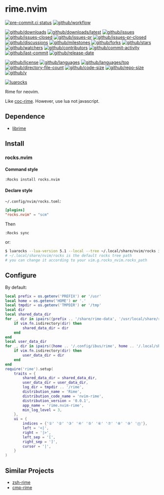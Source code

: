 # rime.nvim

[![pre-commit.ci status](https://results.pre-commit.ci/badge/github/Freed-Wu/rime.nvim/main.svg)](https://results.pre-commit.ci/latest/github/Freed-Wu/rime.nvim/main)
[![github/workflow](https://github.com/Freed-Wu/rime.nvim/actions/workflows/main.yml/badge.svg)](https://github.com/Freed-Wu/rime.nvim/actions)

[![github/downloads](https://shields.io/github/downloads/Freed-Wu/rime.nvim/total)](https://github.com/Freed-Wu/rime.nvim/releases)
[![github/downloads/latest](https://shields.io/github/downloads/Freed-Wu/rime.nvim/latest/total)](https://github.com/Freed-Wu/rime.nvim/releases/latest)
[![github/issues](https://shields.io/github/issues/Freed-Wu/rime.nvim)](https://github.com/Freed-Wu/rime.nvim/issues)
[![github/issues-closed](https://shields.io/github/issues-closed/Freed-Wu/rime.nvim)](https://github.com/Freed-Wu/rime.nvim/issues?q=is%3Aissue+is%3Aclosed)
[![github/issues-pr](https://shields.io/github/issues-pr/Freed-Wu/rime.nvim)](https://github.com/Freed-Wu/rime.nvim/pulls)
[![github/issues-pr-closed](https://shields.io/github/issues-pr-closed/Freed-Wu/rime.nvim)](https://github.com/Freed-Wu/rime.nvim/pulls?q=is%3Apr+is%3Aclosed)
[![github/discussions](https://shields.io/github/discussions/Freed-Wu/rime.nvim)](https://github.com/Freed-Wu/rime.nvim/discussions)
[![github/milestones](https://shields.io/github/milestones/all/Freed-Wu/rime.nvim)](https://github.com/Freed-Wu/rime.nvim/milestones)
[![github/forks](https://shields.io/github/forks/Freed-Wu/rime.nvim)](https://github.com/Freed-Wu/rime.nvim/network/members)
[![github/stars](https://shields.io/github/stars/Freed-Wu/rime.nvim)](https://github.com/Freed-Wu/rime.nvim/stargazers)
[![github/watchers](https://shields.io/github/watchers/Freed-Wu/rime.nvim)](https://github.com/Freed-Wu/rime.nvim/watchers)
[![github/contributors](https://shields.io/github/contributors/Freed-Wu/rime.nvim)](https://github.com/Freed-Wu/rime.nvim/graphs/contributors)
[![github/commit-activity](https://shields.io/github/commit-activity/w/Freed-Wu/rime.nvim)](https://github.com/Freed-Wu/rime.nvim/graphs/commit-activity)
[![github/last-commit](https://shields.io/github/last-commit/Freed-Wu/rime.nvim)](https://github.com/Freed-Wu/rime.nvim/commits)
[![github/release-date](https://shields.io/github/release-date/Freed-Wu/rime.nvim)](https://github.com/Freed-Wu/rime.nvim/releases/latest)

[![github/license](https://shields.io/github/license/Freed-Wu/rime.nvim)](https://github.com/Freed-Wu/rime.nvim/blob/main/LICENSE)
[![github/languages](https://shields.io/github/languages/count/Freed-Wu/rime.nvim)](https://github.com/Freed-Wu/rime.nvim)
[![github/languages/top](https://shields.io/github/languages/top/Freed-Wu/rime.nvim)](https://github.com/Freed-Wu/rime.nvim)
[![github/directory-file-count](https://shields.io/github/directory-file-count/Freed-Wu/rime.nvim)](https://github.com/Freed-Wu/rime.nvim)
[![github/code-size](https://shields.io/github/languages/code-size/Freed-Wu/rime.nvim)](https://github.com/Freed-Wu/rime.nvim)
[![github/repo-size](https://shields.io/github/repo-size/Freed-Wu/rime.nvim)](https://github.com/Freed-Wu/rime.nvim)
[![github/v](https://shields.io/github/v/release/Freed-Wu/rime.nvim)](https://github.com/Freed-Wu/rime.nvim)

[![luarocks](https://img.shields.io/luarocks/v/Freed-Wu/rime.nvim)](https://luarocks.org/modules/Freed-Wu/rime.nvim)

Rime for neovim.

Like [coc-rime](https://github.com/tonyfettes/coc-rime).
However, use lua not javascript.

## Dependence

- [librime](https://github.com/rime/librime)

## Install

### rocks.nvim

#### Command style

```vim
:Rocks install rocks.nvim
```

#### Declare style

`~/.config/nvim/rocks.toml`:

```toml
[plugins]
"rocks.nvim" = "scm"
```

Then

```vim
:Rocks sync
```

or:

```sh
$ luarocks --lua-version 5.1 --local --tree ~/.local/share/nvim/rocks install rocks.nvim
# ~/.local/share/nvim/rocks is the default rocks tree path
# you can change it according to your vim.g.rocks_nvim.rocks_path
```

## Configure

By default:

```lua
local prefix = os.getenv('PREFIX') or '/usr'
local home = os.getenv('HOME') or '.'
local tmpdir = os.getenv('TMPDIR') or '/tmp'
local dir
local shared_data_dir
for _, dir in ipairs({prefix .. '/share/rime-data', '/usr/local/share/rime-data', '/run/current-system/sw/share/rime-data', '/sdcard/rime-data'}) do
    if vim.fn.isdirectory(dir) then
        shared_data_dir = dir
    end
end
local user_data_dir
for _, dir in ipairs({home .. '/.config/ibus/rime', home .. '/.local/share/fcitx5/rime', home .. '/.config/fcitx/rime', home .. '/sdcard/rime'}) do
    if vim.fn.isdirectory(dir) then
        user_data_dir = dir
    end
end
require('rime').setup(
    traits = {
        shared_data_dir = shared_data_dir,
        user_data_dir = user_data_dir,
        log_dir = tmpdir .. '/rime',
        distribution_name = 'Rime',
        distribution_code_name = 'nvim-rime',
        distribution_version = '0.0.1',
        app_name = 'rime.nvim-rime',
        min_log_level = 3,
    },
    ui = {
        indices = {'①' '②' '③' '④' '⑤' '⑥' '⑦' '⑧' '⑨' '⓪'},
        left = '<|',
        right = '|>',
        left_sep = '[',
        right_sep = ']',
        cursor = '|',
    }
)
```

## Similar Projects

- [zsh-rime](https://github.com/Freed-Wu/zsh-rime)
- [cmp-rime](https://github.com/Ninlives/cmp-rime)
